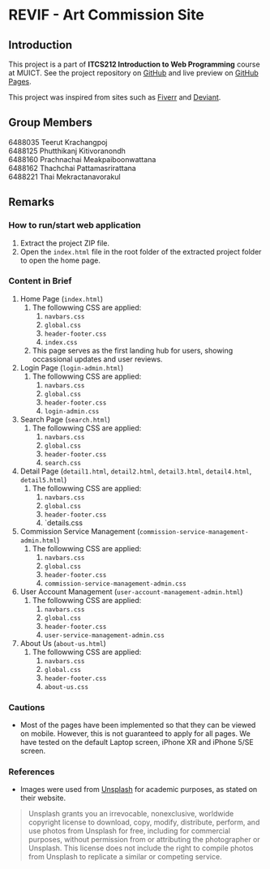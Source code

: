 # REVIF - Art Commission Site
## Introduction
This project is a part of **ITCS212 Introduction to Web Programming** course at MUICT.
See the project repository on [GitHub](https://github.com/pmwatt/muict-webprog.git) and live preview on [GitHub Pages](https://pmwatt.github.io/muict-webprog/).

This project was inspired from sites such as [Fiverr](https://www.fiverr.com/) and [Deviant](https://www.deviantart.com/).

## Group Members
6488035	Teerut	Krachangpoj<br>
6488125	Phutthikanj	Kitivoranondh<br>
6488160	Prachnachai	Meakpaiboonwattana <br>
6488162	Thachchai	Pattamasrirattana<br>
6488221	Thai	Mekractanavorakul<br>

## Remarks
### How to run/start web application
1. Extract the project ZIP file.
2. Open the `index.html` file in the root folder of the extracted project folder to open the home page.

### Content in Brief
1. Home Page (`index.html`)
   1. The followwing CSS are applied:
      1. `navbars.css`
      2. `global.css`
      3. `header-footer.css`
      4. `index.css`
   2. This page serves as the first landing hub for users, showing occassional updates and user reviews.
2. Login Page (`login-admin.html`)
   1. The followwing CSS are applied:
      1. `navbars.css`
      2. `global.css`
      3. `header-footer.css`
      4. `login-admin.css`
3. Search Page (`search.html`)
   1. The followwing CSS are applied:
      1. `navbars.css`
      2. `global.css`
      3. `header-footer.css`
      4. `search.css`
4. Detail Page (`detail1.html`, `detail2.html`, `detail3.html`, `detail4.html`, `detail5.html`)
   1. The followwing CSS are applied:
      1. `navbars.css`
      2. `global.css`
      3. `header-footer.css`
      4. `details.css
5. Commission Service Management (`commission-service-management-admin.html`)
   1. The followwing CSS are applied:
      1. `navbars.css`
      2. `global.css`
      3. `header-footer.css`
      4. `commission-service-management-admin.css`
6. User Account Management (`user-account-management-admin.html`)
   1. The followwing CSS are applied:
      1. `navbars.css`
      2. `global.css`
      3. `header-footer.css`
      4. `user-service-management-admin.css`
7. About Us (`about-us.html`)
   1. The followwing CSS are applied:
      1. `navbars.css`
      2. `global.css`
      3. `header-footer.css`
      4. `about-us.css`

### Cautions
- Most of the pages have been implemented so that they can be viewed on mobile. However, this is not guaranteed to apply for all pages. We have tested on the default Laptop screen, iPhone XR and iPhone 5/SE screen.

### References
- Images were used from [Unsplash](www.unsplash.com) for academic purposes, as stated on their website.

> Unsplash grants you an irrevocable, nonexclusive, worldwide copyright license to download, copy, modify, distribute, perform, and use photos from Unsplash for free, including for commercial purposes, without permission from or attributing the photographer or Unsplash. This license does not include the right to compile photos from Unsplash to replicate a similar or competing service.

